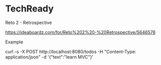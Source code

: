# TechReady

Reto 2 - Retrospective

https://ideaboardz.com/for/Reto%202%20-%20Retrospective/5646576

Example

curl -s -X POST http://localhost:8080/todos -H "Content-Type: application/json" -d '{"text":"learn MVC"}'
